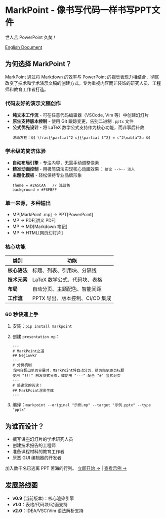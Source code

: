 # MarkPoint \- 像书写代码一样书写PPT文件

世人苦 PowerPoint 久矣！

[English Document](../README.md)

## 为何选择 MarkPoint？

MarkPoint 通过将 Markdown 的效率与 PowerPoint 的视觉表现力相结合，彻底改变了技术和学术演示文稿的创建方式。专为重视内容而非装饰的研究人员、工程师和教育工作者打造。

### 代码友好的演示文稿创作
-   **纯文本工作流** - 可在任意代码编辑器（VSCode, Vim 等）中创建幻灯片
-   **原生支持版本控制** - 使用 Git 跟踪变更，告别二进制 `.pptx` 文件
-   **公式优先设计** - 将 LaTeX 数学公式支持作为核心功能，而非事后补救
    ```markpoint
    波动方程：$$ \frac{\partial^2 u}{\partial t^2} = c^2\nabla^2u $$
    ```

### 学术级的简洁体验
-   **自动布局引擎** - 专注内容，无需手动调整像素
-   **精准动画控制** - 用极简语法实现核心动画效果：
    `结论 -->-- 淡入`
-   **主题化模板** - 轻松保持专业品牌形象
    ```markpoint
    theme = #2A5CAA   // 浅蓝色
    background = #F8FBFF 
    ```

### 单一来源，多种输出
-   MP[MarkPoint .mp] -> PPT[PowerPoint]
-   MP -> PDF[讲义 PDF]
-   MP -> MD[Markdown 笔记]
-   MP -> HTML[网页幻灯片]

### 核心功能
| 类别       | 功能                    |
|----------|-----------------------|
| **核心语法** | 标题、列表、引用块、分隔线         |
| **技术元素** | LaTeX 数学公式、代码块、表格     |
| **布局**   | 自动分页、主题配色、智能间距        |
| **工作流**  | PPTX 导出、版本控制、CI/CD 集成 |

### 60 秒快速上手
1.  安装：`pip install markpoint`

2.  创建 `presentation.mp`：

    ```markpoint
    ---
    # MarkPoint之道  
    ## Nejiwwkr  
    ---
    # 分页机制
    当内容超出单页容量时，MarkPoint将自动分页，续页继承原页标题
    使用 "!!!" 触发隐式分页，或使用 "---" 配合 "#" 显式分页
    ---
    # 感谢您的阅读！
    ## MarkPoint渲染生成  
    ---
    ```

3.  编译：`markpoint --original "示例.mp" --target "示例.pptx" --type "pptx"`

## 为谁而设计？
-   撰写讲座幻灯片的学术研究人员
-   创建技术报告的工程师
-   准备课程材料的教育工作者
-   厌恶 GUI 编辑器的开发者

加入数千名已逃离 PPT 苦海的行列。
[立即开始 →](https://github.com/Nejiwwkr/MarkPoint) | [查看示例 →](../example/Example.pptx)

## 发展路线图
-   **v0.9** (当前版本)：核心渲染引擎
-   **v1.0**：表格/代码块/动画支持
-   **v2.0**：IDEA/VSC/Vim 语法解析支持